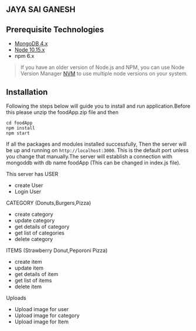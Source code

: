 ## JAYA SAI GANESH

## Prerequisite Technologies

* [MongoDB 4.x](https://www.mongodb.org/downloads)
* [Node 10.15.x](https://nodejs.org/en/download/)
* npm 6.x

> If you have an older version of Node.js and NPM, you can use Node Version Manager [NVM](https://github.com/creationix/nvm) to use multiple node versions on your system.

## Installation

Following the steps below will guide you to install and run application.Before this please unzip the foodApp.zip file and then

```
cd foodApp
npm install  
npm start  
```
If all the packages and modules installed successfully, Then the server will be up and running on `http://localhost:3000`. This is the default port unless you change that manually.The server will establish a connection with mongoddb with db name foodApp (This can be changed in index.js file).

This server has 
USER
* create User 
* Login User 

CATEGORY (Donuts,Burgers,Pizza)
* create category 
* update category
* get details of category
* get list of categories 
* delete category

ITEMS (Strawberry Donut,Peporoni Pizza)
* create item 
* update item
* get details of item
* get list of items 
* delete item

Uploads 
* Upload image for user
* Upload image for category 
* Upload image for Item